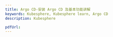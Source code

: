 ```yaml
---
title: Argo CD-安装 Argo CD 及基本功能讲解
keywords: Kubesphere, Kubesphere learn, Argo CD
description: Kubesphere

pdfUrl:
---
```


